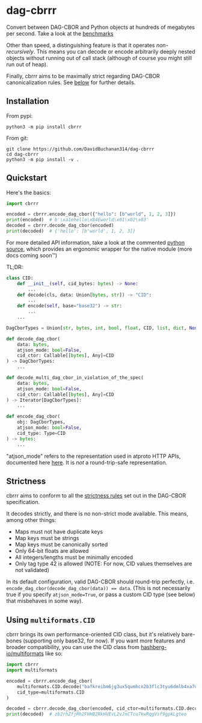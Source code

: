 # dag-cbrrr
Convert between DAG-CBOR and Python objects at hundreds of megabytes per second. Take a look at the [benchmarks](https://github.com/DavidBuchanan314/dag-cbor-benchmark)

Other than speed, a distinguishing feature is that it operates *non-recursively*. This means you can decode or encode arbitrarily deeply nested objects without running out of call stack (although of course you might still run out of heap).

Finally, cbrrr aims to be maximally strict regarding DAG-CBOR canonicalization rules. See [below](#strictness) for further details.

## Installation

From pypi:
```
python3 -m pip install cbrrr
```

From git:
```
git clone https://github.com/DavidBuchanan314/dag-cbrrr
cd dag-cbrrr
python3 -m pip install -v .
```

## Quickstart

Here's the basics:
```py
import cbrrr

encoded = cbrrr.encode_dag_cbor({"hello": [b"world", 1, 2, 3]})
print(encoded)  # b'\xa1ehello\x84Eworld\x01\x02\x03'
decoded = cbrrr.decode_dag_cbor(encoded)
print(decoded)  # {'hello': [b'world', 1, 2, 3]}
```

For more detailed API information, take a look at the commented [python source](src/cbrrr/__init__.py), which provides an ergonomic wrapper for the native module (more docs coming soon™)

TL;DR:

```py
class CID:
	def __init__(self, cid_bytes: bytes) -> None:
		...
	def decode(cls, data: Union[bytes, str]) -> "CID":
		...
	def encode(self, base="base32") -> str:
		...
	...

DagCborTypes = Union[str, bytes, int, bool, float, CID, list, dict, None]

def decode_dag_cbor(
	data: bytes,
	atjson_mode: bool=False,
	cid_ctor: Callable[[bytes], Any]=CID
) -> DagCborTypes:
	...

def decode_multi_dag_cbor_in_violation_of_the_spec(
	data: bytes,
	atjson_mode: bool=False,
	cid_ctor: Callable[[bytes], Any]=CID
) -> Iterator[DagCborTypes]:
	...

def encode_dag_cbor(
	obj: DagCborTypes,
	atjson_mode: bool=False,
	cid_type: Type=CID
) -> bytes:
	...
```

"atjson_mode" refers to the representation used in atproto HTTP APIs, documented here [here](https://atproto.com/specs/data-model#json-representation). It is *not* a round-trip-safe representation.

## Strictness

cbrrr aims to conform to all the [strictness rules](https://ipld.io/specs/codecs/dag-cbor/spec/#strictness) set out in the DAG-CBOR specification.

It decodes strictly, and there is no non-strict mode available. This means, among other things:

- Maps must not have duplicate keys
- Map keys must be strings
- Map keys must be canonically sorted
- Only 64-bit floats are allowed
- All integers/lengths must be minimally encoded
- Only tag type 42 is allowed (NOTE: For now, CID values themselves are not validated)

In its default configuration, valid DAG-CBOR should round-trip perfectly, i.e. `encode_dag_cbor(decode_dag_cbor(data)) == data`. (This is not necessarily true if you specify `atjson_mode=True`, or pass a custom CID type (see below) that misbehaves in some way).

## Using `multiformats.CID`

cbrrr brings its own performance-oriented CID class, but it's relatively bare-bones (supporting only base32, for now). If you want more features and broader compatibility, you can use the CID class from [hashberg-io/multiformats](https://github.com/hashberg-io/multiformats) like so:

```py
import cbrrr
import multiformats

encoded = cbrrr.encode_dag_cbor(
	multiformats.CID.decode("bafkreibm6jg3ux5qumhcn2b3flc3tyu6dmlb4xa7u5bf44yegnrjhc4yeq"),
	cid_type=multiformats.CID
)

decoded = cbrrr.decode_dag_cbor(encoded, cid_ctor=multiformats.CID.decode)
print(decoded)  # zb2rhZfjRh2FHHB2RkHVEvL2vJnCTcu7kwRqgVsf9gpkLgteo
```
